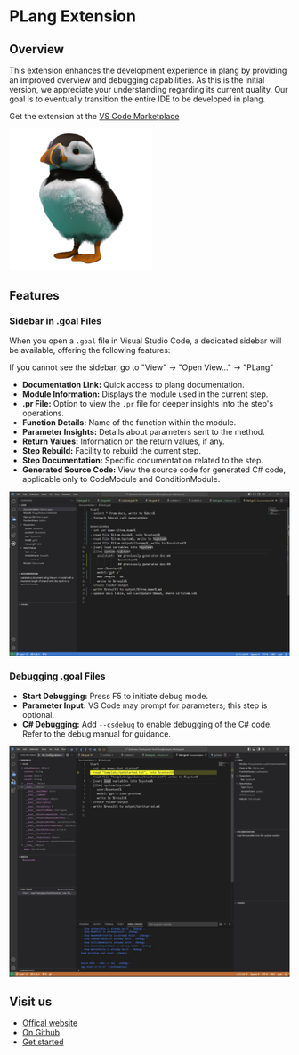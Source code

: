 # PLang Extension

## Overview
This extension enhances the development experience in plang by providing an improved overview and debugging capabilities. As this is the initial version, we appreciate your understanding regarding its current quality. Our goal is to eventually transition the entire IDE to be developed in plang.

Get the extension at the [VS Code Marketplace](https://marketplace.visualstudio.com/items?itemName=PlangHQ.plang-extension)

![plang logo](logo.png)

## Features

### Sidebar in .goal Files
When you open a `.goal` file in Visual Studio Code, a dedicated sidebar will be available, offering the following features:

If you cannot see the sidebar, go to "View" -> "Open View..." -> "PLang"

- **Documentation Link:** Quick access to plang documentation.
- **Module Information:** Displays the module used in the current step.
- **.pr File:** Option to view the `.pr` file for deeper insights into the step's operations.
- **Function Details:** Name of the function within the module.
- **Parameter Insights:** Details about parameters sent to the method.
- **Return Values:** Information on the return values, if any.
- **Step Rebuild:** Facility to rebuild the current step.
- **Step Documentation:** Specific documentation related to the step.
- **Generated Source Code:** View the source code for generated C# code, applicable only to CodeModule and ConditionModule.

![Screenshot of the VS Code plang extension](screenshot.jpg)

### Debugging .goal Files

- **Start Debugging:** Press F5 to initiate debug mode.
- **Parameter Input:** VS Code may prompt for parameters; this step is optional.
- **C# Debugging:** Add `--csdebug` to enable debugging of the C# code. Refer to the debug manual for guidance.

![View of the VS Code plang extension in debug mode](debugmode.jpg)

## Visit us
- [Offical website](https://plang.is)
- [On Github](https://github.com/PLangHQ/)
- [Get started](https://github.com/PLangHQ/plang/blob/main/Documentation/GetStarted.md)
